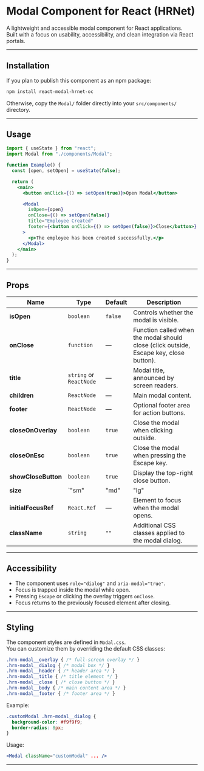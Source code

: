 # Modal Component for React (HRNet)

A lightweight and accessible modal component for React applications.  
Built with a focus on usability, accessibility, and clean integration via React portals.

---

## Installation

If you plan to publish this component as an npm package:

```bash
npm install react-modal-hrnet-oc
```

Otherwise, copy the `Modal/` folder directly into your `src/components/` directory.

---

## Usage

```jsx
import { useState } from "react";
import Modal from "./components/Modal";

function Example() {
  const [open, setOpen] = useState(false);

  return (
    <main>
      <button onClick={() => setOpen(true)}>Open Modal</button>

      <Modal
        isOpen={open}
        onClose={() => setOpen(false)}
        title="Employee Created"
        footer={<button onClick={() => setOpen(false)}>Close</button>}
      >
        <p>The employee has been created successfully.</p>
      </Modal>
    </main>
  );
}
```

---

## Props

| Name | Type | Default | Description |
|------|------|----------|-------------|
| **isOpen** | `boolean` | `false` | Controls whether the modal is visible. |
| **onClose** | `function` | — | Function called when the modal should close (click outside, Escape key, close button). |
| **title** | `string` or `ReactNode` | — | Modal title, announced by screen readers. |
| **children** | `ReactNode` | — | Main modal content. |
| **footer** | `ReactNode` | — | Optional footer area for action buttons. |
| **closeOnOverlay** | `boolean` | `true` | Close the modal when clicking outside. |
| **closeOnEsc** | `boolean` | `true` | Close the modal when pressing the Escape key. |
| **showCloseButton** | `boolean` | `true` | Display the top-right close button. |
| **size** | `"sm" | "md" | "lg" | number` | `"md"` | Maximum width of the modal. |
| **initialFocusRef** | `React.Ref` | — | Element to focus when the modal opens. |
| **className** | `string` | `""` | Additional CSS classes applied to the modal dialog. |

---

## Accessibility

- The component uses `role="dialog"` and `aria-modal="true"`.  
- Focus is trapped inside the modal while open.  
- Pressing `Escape` or clicking the overlay triggers `onClose`.  
- Focus returns to the previously focused element after closing.  

---

## Styling

The component styles are defined in `Modal.css`.  
You can customize them by overriding the default CSS classes:

```css
.hrn-modal__overlay { /* full-screen overlay */ }
.hrn-modal__dialog { /* modal box */ }
.hrn-modal__header { /* header area */ }
.hrn-modal__title { /* title element */ }
.hrn-modal__close { /* close button */ }
.hrn-modal__body { /* main content area */ }
.hrn-modal__footer { /* footer area */ }
```

Example:

```css
.customModal .hrn-modal__dialog {
  background-color: #f9f9f9;
  border-radius: 8px;
}
```

Usage:

```jsx
<Modal className="customModal" ... />
```

---